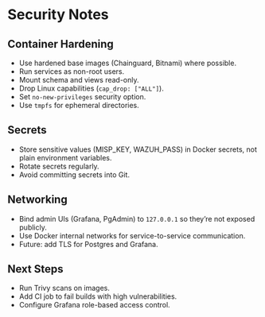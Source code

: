 # Security Notes

## Container Hardening
- Use hardened base images (Chainguard, Bitnami) where possible.
- Run services as non-root users.
- Mount schema and views read-only.
- Drop Linux capabilities (`cap_drop: ["ALL"]`).
- Set `no-new-privileges` security option.
- Use `tmpfs` for ephemeral directories.

## Secrets
- Store sensitive values (MISP_KEY, WAZUH_PASS) in Docker secrets, not plain environment variables.
- Rotate secrets regularly.
- Avoid committing secrets into Git.

## Networking
- Bind admin UIs (Grafana, PgAdmin) to `127.0.0.1` so they’re not exposed publicly.
- Use Docker internal networks for service-to-service communication.
- Future: add TLS for Postgres and Grafana.

## Next Steps
- Run Trivy scans on images.
- Add CI job to fail builds with high vulnerabilities.
- Configure Grafana role-based access control.
